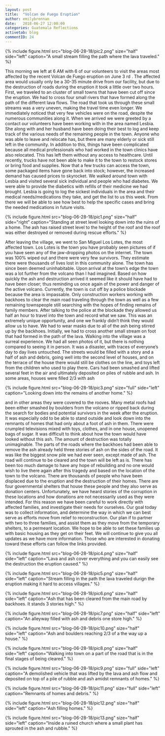 ```yaml
---
layout: post
title:  "Volcan de Fuego Eruption"
author: emilybrennan
date:   2018-06-27 12:00:00
categories: Guatemala Reflections
activetab: blog
commentID: 24
---
```



{% include figure.html src="blog-06-28-18/pic2.png" size="half" side="left" caption="A small stream filling the path where the lava traveled." %}

This morning we left at 6 AM with 6 of our volunteers to visit the areas most affected by the recent
Volcan de Fuego eruption on June 3 rd . The affected area would usually only be a 30-35 minute drive from
our facility, but due to the destruction of roads during the eruption it took a little over two hours. First,
we traveled to an cluster of small towns that have been cut off since the eruption. We had to cross four
small rivers that have formed along the path of the different lava flows. The road that took us through
these small streams was a very uneven, making the travel time even longer. We immediately noticed
that very few vehicles were on the road, despite the numerous communities along it. When we arrived
we were greeted by a contact our volunteers have been working with in the area named Lesbia. She
along with and her husband have been doing their best to log and keep track of the various needs of the
remaining people in the town. Anyone who was able to leave and relocate has, but there are many
elderly or sick still left in the community. In addition to this, things have been complicated because all
medical professionals who had worked in the town clinics have also relocated. This has left them
without any access to healthcare. Until recently, trucks have not been able to make it to the town to
restock stores or bring food and supplies. Now that a few trucks can access the town, some packaged
items have gone back into stock; however, the increased demand has caused prices to skyrocket. We
walked around town with Lesbia and visited several sick individual and people who had diabetes. We
were able to provide the diabetics with refills of their medicine we had brought. Lesbia is going to log
the sickest individuals in the area and their medical needs/medications they take, and get the list to us
this week. From there we will be able to see how best to help the specific cases and bring the needed
medications in future visits.


{% include figure.html src="blog-06-28-18/pic1.png" size="half" side="right" caption="Standing at street level looking down into the ruins of a home. The ash has raised street level to the height of the roof and the roof was either destroyed or removed during rescue efforts." %}

After leaving the village, we went to San Miguel Los Lotes, the most affected town. Los Lotes is the town
you have probably seen pictures of if you have seen any of the jaw-dropping photos on the internet. The
town was 100% wiped out and there were very few survivors. They estimate there were thousands of
lives lost in this community alone. The town has since been deemed uninhabitable. Upon arrival at the
town’s edge the town was a lot further from the volcano than I had imagined. Based on how quickly the
ash and destruction arrived it seemed like it should have had to have been closer; thus reminding us
once again of the power and danger of the active volcano. Currently, the town is cut off by a police
blockade because the area is impassable. Only construction workers working with backhoes to clear the
main road traveling through the town as well as a few remaining townspeople still searching with the
hopes of finding remains of family members. After talking to the police at the blockade they allowed us
half an hour to travel into the town and record what we saw. This was an extremely unique opportunity,
and one we frankly didn’t think they would allow us to have. We had to wear masks due to all of the ash
being stirred up by the backhoes. Initially, we had to cross another small stream on foot that had formed
in the path of the lava. Walking into the village was a surreal experience. We had all seen photos of it,
but there is nothing compared to seeing it in person. It was a disaster, with traces of everyone’s day to
day lives untouched. The streets would be filled with a story and a half of ash and debris, going well into
the second level of houses, and on the terrace of the house there would still be clothes on the line, and
toys left from the children who used to play there. Cars had been smashed and lifted several feet in the
air and ultimately deposited on piles of rubble and ash. In some areas, houses were filled 2/3 with ash

{% include figure.html src="blog-06-28-18/pic3.png" size="full" side="left" caption="Looking down into the remains of another home." %}

and in other areas they were covered to the rooves. Many metal roofs had been either smashed by
boulders from the volcano or ripped back during the search for bodies and potential survivors in the
week after the eruption. It was especially odd to be able to stand outside and look down into the
remnants of homes that had only about a foot of ash in them. There were crumpled televisions mixed
with toys, clothes, and in one house, unopened bags of sugar. It was difficult to think about how the
town would have looked without this ash. The amount of destruction was totally unimaginable. The
parts of the roads where the backhoes had been able to remove the ash already held three stories of
ash on the sides of the road. It was like the biggest snow pile we had ever seen, except made of ash. The
road will continue to be cleared and the town will be left as is. There has been too much damage to
have any hope of rebuilding and no one would wish to live there again after this tragedy and based on
the location of the town to the volcano. There are thousands of people who have been displaced due to
the eruption and the destruction of their homes. There are four governmental shelters that house these
people and they also serve as donation centers. Unfortunately, we have heard stories of the corruption
in these locations and how donations are not necessarily used as they were intended. For this reason we
have been careful to work directly with affected families, and investigate their needs for ourselves. Our
goal today was to collect information, and determine the way in which we can best serve as efforts
move from relief to reconstruction. Our plan if to partner with two to three families, and assist them as
they move from the temporary shelters, to a permeant location. We hope to be able to set these
families up with basic housing as they get on their feet. We will continue to give you all updates as we
have more information. Those who are interested in donating toward these efforts can follow the links
provided.

{% include figure.html src="blog-06-28-18/pic4.png" size="half" side="left" caption="Lava and ash cover everything and you can easily see the destruction the eruption caused." %}

{% include figure.html src="blog-06-28-18/pic5.png" size="half" side="left" caption="Stream filling in the path the lava traveled durign the eruption making it hard to access villages." %}

{% include figure.html src="blog-06-28-18/pic6.png" size="half" side="left" caption="Ash that has been cleared from the main road by backhoes. It stands 3 stories high." %}

{% include figure.html src="blog-06-28-18/pic7.png" size="half" side="left" caption="An alleyway filled with ash and debris one store high." %}

{% include figure.html src="blog-06-28-18/pic10.png" size="half" side="left" caption="Ash and boulders reaching 2/3 of a the way up a house." %}

{% include figure.html src="blog-06-28-18/pic8.png" size="half" side="left" caption="Walking into town on a part of the road that is in the final stages of being cleared." %}

{% include figure.html src="blog-06-28-18/pic9.png" size="full" side="left" caption="A demolished vehicle that was lifted by the lava and ash flow and deposited on top of a pile of rubble and ash amidst remnants of homes." %}

{% include figure.html src="blog-06-28-18/pic11.png" size="full" side="left" caption="Remnants of homes and debris." %}

{% include figure.html src="blog-06-28-18/pic12.png" size="half" side="left" caption="Ash filling homes." %}

{% include figure.html src="blog-06-28-18/pic13.png" size="half" side="left" caption="Inside a ruined church where a small plant has sprouted in the ash and rubble." %}
